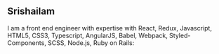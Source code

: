 
## Srishailam

I am a front end engineer with expertise with React, Redux, Javascript, HTML5, CSS3, Typescript, AngularJS, Babel, Webpack, Styled-Components, SCSS, Node.js, Ruby on Rails:


